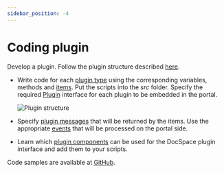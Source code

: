 ```yaml
---
sidebar_position: -4
---
```


# Coding plugin

Develop a plugin. Follow the plugin structure described [here](../plugin-structure.md).

- Write code for each [plugin type](./plugin-types/plugin-types.md) using the corresponding variables, methods and [items](./plugin-items/plugin-items.md). Put the scripts into the *src* folder. Specify the required [Plugin](plugin-types/plugin.md) interface for each plugin to be embedded in the portal.

  ![Plugin structure](/assets/images/docspace/plugin-structure.png)

- Specify [plugin messages](plugin-message.md) that will be returned by the items. Use the appropriate [events](events.md) that will be processed on the portal side.

- Learn which [plugin components](./plugin-components/plugin-components.md) can be used for the DocSpace plugin interface and add them to your scripts.

Code samples are available at [GitHub](https://github.com/ONLYOFFICE/docspace-plugins).
